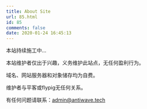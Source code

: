 ```yaml
---
title: About Site
url: 85.html
id: 85
comments: false
date: 2020-01-24 16:45:13
---
```


本站持续施工中...

本站维护者仅出于兴趣，义务维护此站点，无任何盈利行为。

域名、网站服务器和对象储存均为自费。

维护者与平客或flypig无任何关系。

有任何问题请联系：admin@antiwave.tech